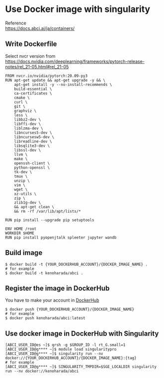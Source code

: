 # Use Docker image with singularity
Reference  
https://docs.abci.ai/ja/containers/

## Write Dockerfile
Select nvcr version from 
https://docs.nvidia.com/deeplearning/frameworks/pytorch-release-notes/rel_21-05.html#rel_21-05

```
FROM nvcr.io/nvidia/pytorch:20.09-py3
RUN apt-get update && apt-get upgrade -y && \
    apt-get install -y --no-install-recommends \
    build-essential \
    ca-certificates \
    cmake \
    curl \
    git \
    graphviz \
    less \
    libbz2-dev \
    libffi-dev \
    liblzma-dev \
    libncurses5-dev \
    libncursesw5-dev \
    libreadline-dev \
    libsqlite3-dev \
    libssl-dev \
    llvm \
    make \
    openssh-client \
    python-openssl \
    tk-dev \
    tmux \
    unzip \
    vim \
    wget \
    xz-utils \
    zip \
    zlib1g-dev \
    && apt-get clean \
    && rm -rf /var/lib/apt/lists/*

RUN pip install --upgrade pip setuptools

ENV HOME /root
WORKDIR $HOME
RUN pip install pyopenjtalk spleeter jupyter wandb
```

## Build image
```
$ docker build -t {YOUR_DOCKERHUB_ACCOUNT}/{DOCKER_IMAGE_NAME} .
# for example
$ docker build -t kenoharada/abci .
```

## Register the image in DockerHub
You have to make your account in [DockerHub](https://hub.docker.com/)
```
$ docker push {YOUR_DOCKERHUB_ACCOUNT}/{DOCKER_IMAGE_NAME}
# for example
$ docker push kenoharada/abci:latest
```
## Use docker image in DockerHub with Singularity
```
[ABCI_USER_ID@es ~]$ qrsh -g $GROUP_ID -l rt_G.small=1
[ABCI_USER_ID@g**** ~]$ module load singularitypro
[ABCI_USER_ID@g**** ~]$ singularity run --nv docker://{YOUR_DOCKERHUB_ACCOUNT}/{DOCKER_IMAGE_NAME}:{tag}
# for example
[ABCI_USER_ID@g**** ~]$ SINGULARITY_TMPDIR=$SGE_LOCALDIR singularity run --nv docker://kenoharada/abci
```
